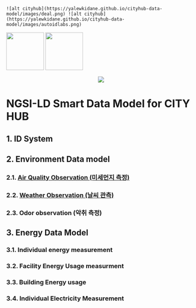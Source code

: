 `![alt cityhub](https://yalewkidane.github.io/cityhub-data-model/images/deal.png)
![alt cityhub](https://yalewkidane.github.io/cityhub-data-model/images/autoidlabs.png)`

<img width="100" height="100" src="https://yalewkidane.github.io/cityhub-data-model/images/deal.png">
<img width="100" height="100" src="https://yalewkidane.github.io/cityhub-data-model/images/autoidlabs.png">

<p align="center">
  <img src="https://yalewkidane.github.io/cityhub-data-model/images/cityhubs.png">
</p>

# NGSI-LD Smart Data Model for CITY HUB


## 1.	ID System

## 2.	Environment  Data model 

### 2.1.	[Air Quality Observation (미세먼지 측정)][AirQualityObservation.md]

[AirQualityObservation.md]:https://yalewkidane.github.io/cityhub-data-model/AirQualityObservation.md

### 2.2.  [Weather Observation (날씨 관측)][id_html]
[id_html]:https://yalewkidane.github.io/cityhub-data-model/id.html
### 2.3.  Odor observation (악취 측정)

## 3.	Energy Data Model	

### 3.1.	Individual energy measurement

### 3.2.	Facility Energy	Usage measurment 

### 3.3.	Building Energy usage

### 3.4.	Individual Electricity Measurement




